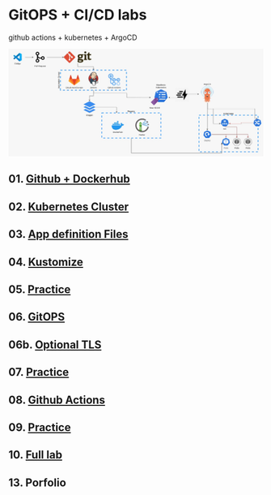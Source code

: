 # GitOPS + CI/CD labs
github actions + kubernetes + ArgoCD

![Diagrama General](./assets/img/01.jpeg)

## 01. [Github + Dockerhub](./01.Github.md)
## 02. [Kubernetes Cluster](./02.KubernetesCluster.md)
## 03. [App definition Files](./03.App.md)
## 04. [Kustomize](./04.Kustomize.md)
## 05. [Practice](./05.Kustomize%20Practice.md)
## 06. [GitOPS](./06.ArgoCD.md)
## 06b. [Optional TLS](./06b.%20Opcional%20TLS.md)
## 07. [Practice](./07.ArgoCD%20Practice.md)
## 08. [Github Actions](./08.Actions.md)
## 09. [Practice](./09.Actions%20Practice.md)
## 10. [Full lab](./10.Fulllab.md)
## 13. Porfolio

